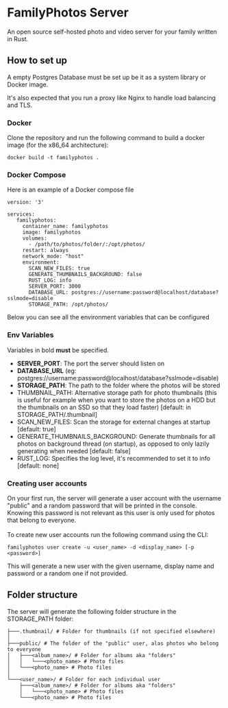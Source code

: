 # FamilyPhotos Server

An open source self-hosted photo and video server for your family written in Rust.

## How to set up
A empty Postgres Database must be set up be it as a system library or Docker image.<br>

It's also expected that you run a proxy like Nginx to handle load balancing and TLS.

### Docker
Clone the repository and run the following command to build a docker image (for the x86_64 architecture):
```shell
docker build -t familyphotos .
```

### Docker Compose
Here is an example of a Docker compose file

```
version: '3'

services:
   familyphotos:
     container_name: familyphotos
     image: familyphotos
     volumes:
       - /path/to/photos/folder/:/opt/photos/
     restart: always
     network_mode: "host"
     environment:
       SCAN_NEW_FILES: true
       GENERATE_THUMBNAILS_BACKGROUND: false
       RUST_LOG: info
       SERVER_PORT: 3000
       DATABASE_URL: postgres://username:password@localhost/database?sslmode=disable
       STORAGE_PATH: /opt/photos/
```

Below you can see all the environment variables that can be configured

### Env Variables
Variables in bold **must** be specified.
- **SERVER_PORT**: The port the server should listen on
- **DATABASE_URL** (eg: postgres://username:password@localhost/database?sslmode=disable)
- **STORAGE_PATH**: The path to the folder where the photos will be stored
- THUMBNAIL_PATH: Alternative storage path for photo thumbnails (this is useful for example when you want to store the photos on a HDD but the thumbnails on an SSD so that they load faster) [default: in STORAGE_PATH/.thumbnail]
- SCAN_NEW_FILES: Scan the storage for external changes at startup [default: true]
- GENERATE_THUMBNAILS_BACKGROUND: Generate thumbnails for all photos on background thread (on startup), as opposed to only lazily generating when needed [default: false]
- RUST_LOG: Specifies the log level, it's recommended to set it to info [default: none]

### Creating user accounts
On your first run, the server will generate a user account with the username "public" and a random password that will be printed in the console.<br>
Knowing this password is not relevant as this user is only used for photos that belong to everyone.<br><br>
To create new user accounts run the following command using the CLI:<br>
```shell
familyphotos user create -u <user_name> -d <display_name> [-p <password>]
```
This will generate a new user with the given username, display name and password or a random one if not provided.<br>

## Folder structure
The server will generate the following folder structure in the STORAGE_PATH folder:
```
├───.thumbnail/ # Folder for thumbnails (if not specified elsewhere)
│
├───public/ # The folder of the "public" user, alas photos who belong to everyone
│   ├───<album_name>/ # Folder for albums aka "folders"
│   │   └───<photo_name> # Photo files
│   └───<photo_name> # Photo files
│
└───<user_name>/ # Folder for each individual user
    ├───<album_name>/ # Folder for albums aka "folders"
    │   └───<photo_name> # Photo files
    └───<photo_name> # Photo files
```
